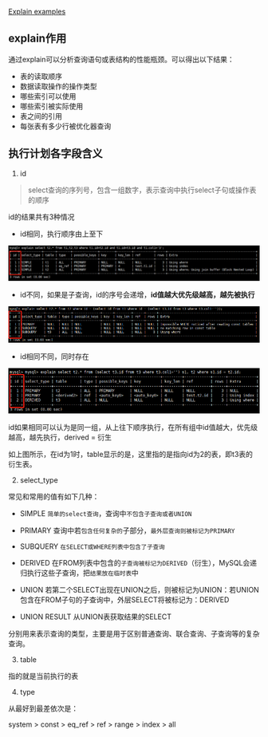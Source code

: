 [Explain examples](https://www.php.cn/mysql-tutorials-454417.html)

## explain作用
通过explain可以分析查询语句或表结构的性能瓶颈。可以得出以下结果：
- 表的读取顺序
- 数据读取操作的操作类型
- 哪些索引可以使用
- 哪些索引被实际使用
- 表之间的引用
- 每张表有多少行被优化器查询
## 执行计划各字段含义
1. id

> select查询的序列号，包含一组数字，表示查询中执行select子句或操作表的顺序

id的结果共有3种情况

- id相同，执行顺序由上至下

![20210622a](/images/20210622a.png)

- id不同，如果是子查询，id的序号会递增，**id值越大优先级越高，越先被执行**

![20210622b](/images/20210622b.png)

- id相同不同，同时存在

![20210622c](/images/20210622c.png)

id如果相同可以认为是同一组，从上往下顺序执行，在所有组中id值越大，优先级越高，越先执行，derived = 衍生

如上图所示，在id为1时，table显示的是<derived2>，这里指的是指向id为2的表，即t3表的衍生表。

2. select_type

常见和常用的值有如下几种：

- SIMPLE `简单的select查询`，查询中`不包含子查询或者UNION`

- PRIMARY 查询中若`包含任何复杂的`子部分，`最外层查询则被标记为PRIMARY`

- SUBQUERY `在SELECT或WHERE列表中包含了子查询`

- DERIVED 在FROM列表中包含的`子查询被标记为DERIVED`（衍生），MySQL会递归执行这些子查询，把`结果放在临时表`中

- UNION 若第二个SELECT出现在UNION之后，则被标记为UNION：若UNION包含在FROM子句的子查询中，外层SELECT将被标记为：DERIVED

- UNION RESULT 从UNION表获取结果的SELECT

分别用来表示查询的类型，主要是用于区别普通查询、联合查询、子查询等的复杂查询。

3. table

指的就是当前执行的表
  
4. type
  
从最好到最差依次是：

system > const > eq_ref > ref > range > index > all
